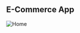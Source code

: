 ## E-Commerce App

![Home](https://user-images.githubusercontent.com/99173192/235457616-c33f099c-8e68-47fd-a139-5469cc0a55a1.png)
